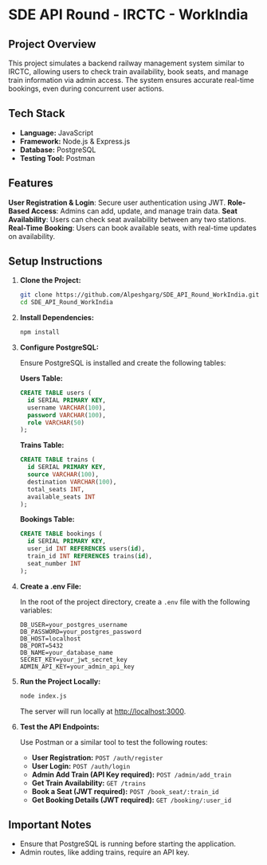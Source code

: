 # SDE API Round - IRCTC - WorkIndia

## Project Overview

This project simulates a backend railway management system similar to IRCTC, allowing users to check train availability, book seats, and manage train information via admin access. The system ensures accurate real-time bookings, even during concurrent user actions.

## Tech Stack

- **Language:** JavaScript
- **Framework:** Node.js & Express.js
- **Database:** PostgreSQL
- **Testing Tool:** Postman

## Features
**User Registration & Login**: Secure user authentication using JWT.
**Role-Based Access**: Admins can add, update, and manage train data.
**Seat Availability**: Users can check seat availability between any two stations.
**Real-Time Booking**: Users can book available seats, with real-time updates on availability.

## Setup Instructions

1. **Clone the Project:**

    ```bash
    git clone https://github.com/Alpeshgarg/SDE_API_Round_WorkIndia.git
    cd SDE_API_Round_WorkIndia
    ```

2. **Install Dependencies:**

    ```bash
    npm install
    ```

3. **Configure PostgreSQL:**

    Ensure PostgreSQL is installed and create the following tables:

    **Users Table:**

    ```sql
    CREATE TABLE users (
      id SERIAL PRIMARY KEY,
      username VARCHAR(100),
      password VARCHAR(100),
      role VARCHAR(50)
    );
    ```

    **Trains Table:**

    ```sql
    CREATE TABLE trains (
      id SERIAL PRIMARY KEY,
      source VARCHAR(100),
      destination VARCHAR(100),
      total_seats INT,
      available_seats INT
    );
    ```

    **Bookings Table:**

    ```sql
    CREATE TABLE bookings (
      id SERIAL PRIMARY KEY,
      user_id INT REFERENCES users(id),
      train_id INT REFERENCES trains(id),
      seat_number INT
    );
    ```

4. **Create a .env File:**

    In the root of the project directory, create a `.env` file with the following variables:

    ```plaintext
    DB_USER=your_postgres_username
    DB_PASSWORD=your_postgres_password
    DB_HOST=localhost
    DB_PORT=5432
    DB_NAME=your_database_name
    SECRET_KEY=your_jwt_secret_key
    ADMIN_API_KEY=your_admin_api_key
    ```

5. **Run the Project Locally:**

    ```bash
    node index.js
    ```

    The server will run locally at [http://localhost:3000](http://localhost:3000).

6. **Test the API Endpoints:**

    Use Postman or a similar tool to test the following routes:

    - **User Registration:** `POST /auth/register`
    - **User Login:** `POST /auth/login`
    - **Admin Add Train (API Key required):** `POST /admin/add_train`
    - **Get Train Availability:** `GET /trains`
    - **Book a Seat (JWT required):** `POST /book_seat/:train_id`
    - **Get Booking Details (JWT required):** `GET /booking/:user_id`

## Important Notes

- Ensure that PostgreSQL is running before starting the application.
- Admin routes, like adding trains, require an API key.

